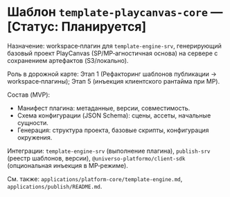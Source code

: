 # Шаблон `template-playcanvas-core` — [Статус: Планируется]

Назначение: workspace‑плагин для `template-engine-srv`, генерирующий базовый проект PlayCanvas (SP/MP‑агностичная основа) на сервере с сохранением артефактов (S3/локально).

Роль в дорожной карте: Этап 1 (Рефакторинг шаблонов публикации → workspace‑плагины); Этап 5 (инъекция клиентского рантайма при MP).

Состав (MVP):

-   Манифест плагина: метаданные, версии, совместимость.
-   Схема конфигурации (JSON Schema): сцены, ассеты, начальные сущности.
-   Генерация: структура проекта, базовые скрипты, конфигурация окружения.

Интеграции: `template-engine-srv` (выполнение плагина), `publish-srv` (реестр шаблонов, версии), `@universo-platformo/client-sdk` (опциональная инъекция в MP‑режиме).

См. также: `applications/platform-core/template-engine.md`, `applications/publish/README.md`.
